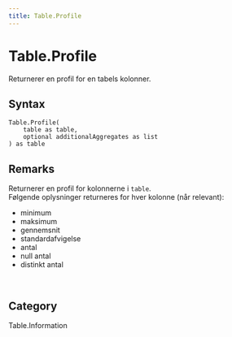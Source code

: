 ```yaml
---
title: Table.Profile
---
```


# Table.Profile


Returnerer en profil for en tabels kolonner.


## Syntax

```powerquery
Table.Profile(
    table as table,
    optional additionalAggregates as list
) as table
```


## Remarks

Returnerer en profil for kolonnerne i <code>table</code>.<br />Følgende oplysninger returneres for hver kolonne (når relevant):<ul>  <li>minimum</li>  <li>maksimum</li>  <li>gennemsnit</li>  <li>standardafvigelse</li>  <li>antal</li>  <li>null antal</li>  <li>distinkt antal</li></ul><br />



## Category
Table.Information
